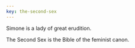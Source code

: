```yaml
---
key: the-second-sex
---
```


Simone is a lady of great erudition.

The Second Sex is the Bible of the feminist canon.